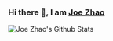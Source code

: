 ### Hi there 👋, I am [Joe Zhao](https://fun2ex.com)

![Joe Zhao's Github Stats](https://github-readme-stats.vercel.app/api?username=nikejaycn&count_private=true&show_icons=true&title_color=fff&icon_color=79ff97&text_color=9f9f9f&bg_color=151515&hide=[%22contribs%22])

<!--
![Top Lang](https://github-readme-stats.vercel.app/api/top-langs/?username=nikejaycn&layout=compact)
-->

<!--
**nikejaycn/nikejaycn** is a ✨ _special_ ✨ repository because its `README.md` (this file) appears on your GitHub profile.

Here are some ideas to get you started:

- 🔭 I’m currently working on ...
- 🌱 I’m currently learning ...
- 👯 I’m looking to collaborate on ...
- 🤔 I’m looking for help with ...
- 💬 Ask me about ...
- 📫 How to reach me: ...
- 😄 Pronouns: ...
- ⚡ Fun fact: ...
-->
